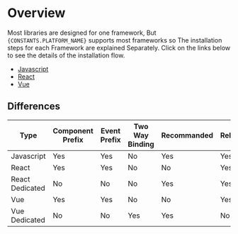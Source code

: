 # Overview

Most libraries are designed for one framework, But `{CONSTANTS.PLATFORM_NAME}` supports most frameworks so The installation steps for each Framework are explained Separately. Click on the links below to see the details of the installation flow.

- [Javascript](/javascript/installation)
- [React](/react/installation)
- [Vue](/vue/installation)

## Differences

| Type            | Component Prefix | Event Prefix | Two Way Binding | Recommanded | Released |
| --------------- | ---------------- | ------------ | --------------- | ----------- | -------- |
| Javascript      | Yes              | Yes          | No              | Yes         | Yes      |
| React           | Yes              | Yes          | No              | No          | Yes      |
| React Dedicated | No               | No           | No              | Yes         | Yes      |
| Vue             | Yes              | Yes          | No              | No          | Yes      |
| Vue Dedicated   | No               | No           | Yes             | Yes         | No       |

